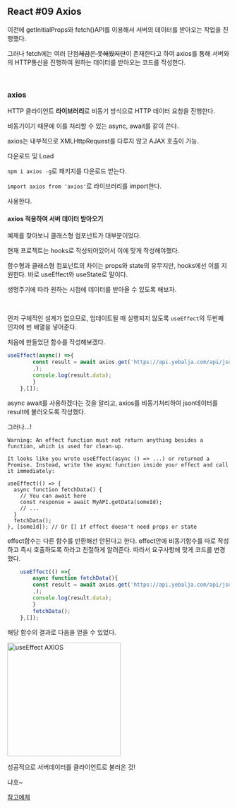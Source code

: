 ## React #09 Axios



이전에 getInitialProps와 fetch()API를 이용해서 서버의 데이터를 받아오는 작업을 진행했다.

그러나 fetch에는 여러 단점~~체감은 못해봤지만~~이 존재한다고 하여 axios를 통해 서버와의 HTTP통신을 진행하여 원하는 데이터를 받아오는 코드를 작성한다.



<br>

### axios

HTTP 클라이언트 **라이브러리**로 비동기 방식으로 HTTP 데이터 요청을 진행한다.

비동기이기 때문에 이를 처리할 수 있는 async, await를 같이 쓴다.

axios는 내부적으로 XMLHttpRequest를 다루지 않고 AJAX 호출이 가능.



다운로드 및 Load

`npm i axios -g`로 패키지를 다운로드 받는다.

`import axios from 'axios'`로 라이브러리를 import한다.

사용한다.



#### axios 적용하여 서버 데이터 받아오기

예제를 찾아보니 클래스형 컴포넌트가 대부분이었다.

현재 프로젝트는 hooks로 작성되어있어서 이에 맞게 작성해야했다.

함수형과 클래스형 컴포넌트의 차이는 props와 state의 유무지만, hooks에선 이를 지원한다. 바로 useEffect와 useState로 말이다.

생명주기에 따라 원하는 시점에 데이터를 받아올 수 있도록 해보자.



<br>

먼저 구체적인 설계가 없으므로, 업데이트될 때 실행되지 않도록 `useEffect`의 두번째 인자에 빈 배열을 넣어준다.

처음에 만들었던 함수를 작성해보겠다.

```javascript
useEffect(async() =>{
		const result = await axios.get('https://api.yebalja.com/api/json/program'
		,);
		console.log(result.data);
		}
	},[]);
```

async await를 사용하겠다는 것을 알리고, axios를 비동기처리하여 json데이터를 result에 불러오도록 작성했다.

 그러나...!

```
Warning: An effect function must not return anything besides a function, which is used for clean-up.

It looks like you wrote useEffect(async () => ...) or returned a Promise. Instead, write the async function inside your effect and call it immediately:

useEffect(() => {
  async function fetchData() {
    // You can await here
    const response = await MyAPI.getData(someId);
    // ...
  }
  fetchData();
}, [someId]); // Or [] if effect doesn't need props or state

```



effect함수는 다른 함수를 반환해선 안된다고 한다. effect안에 비동기함수를 따로 작성하고 즉시 호출하도록 하라고 친절하게 알려준다. 따라서 요구사항에 맞게 코드를 변경했다.



```javascript
	useEffect(() =>{
		async function fetchData(){
		const result = await axios.get('https://api.yebalja.com/api/json/program'
		,);
		console.log(result.data);
		}
		fetchData();
	},[]);
```



해당 함수의 결과로 다음을 얻을 수 있었다.

<img width="257" alt="useEffect AXIOS" src="https://user-images.githubusercontent.com/55486644/88366178-6bda3200-cdc3-11ea-91be-45882b3566eb.PNG">

성공적으로 서버데이터를 클라이언트로 불러온 것!

냐호~



[참고예제](https://www.robinwieruch.de/react-hooks-fetch-data)

